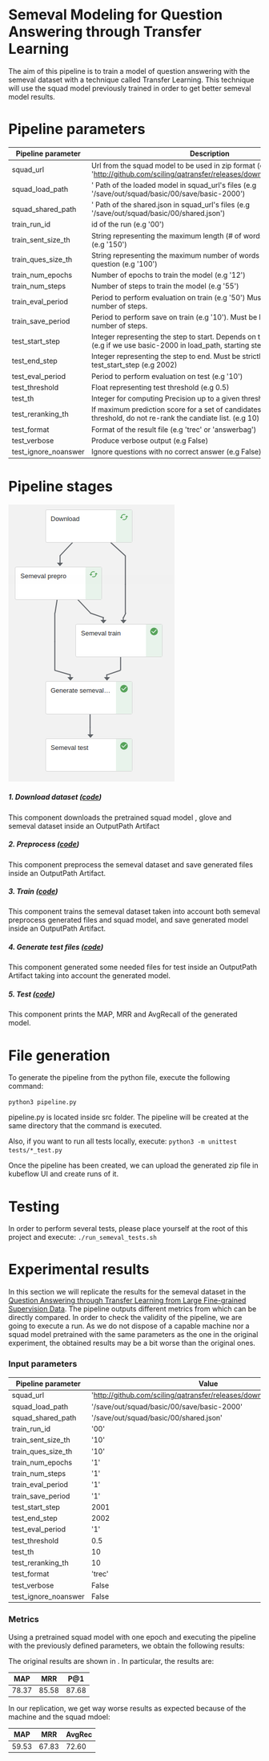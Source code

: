 # Semeval Modeling for Question Answering through Transfer Learning

The aim of this pipeline is to train a model of question answering with the semeval dataset with a technique called Transfer Learning. This technique will use the squad model previously trained in order to get better semeval model results.

# Pipeline parameters
| Pipeline parameter | Description |
| ------ | ------ |
|squad_url| Url from the squad model to be used in zip format (e.g 'http://github.com/sciling/qatransfer/releases/download/v0.1/save.zip')|
|squad_load_path|' Path of the loaded model in squad_url's files (e.g '/save/out/squad/basic/00/save/basic-2000')|
|squad_shared_path|' Path of the shared.json in squad_url's files (e.g '/save/out/squad/basic/00/shared.json')|
|train_run_id| id of the run (e.g '00')|
|train_sent_size_th| String representing the maximum length (# of words) of each sentence (e.g '150')|
|train_ques_size_th| String representing the maximum number of words composing the question (e.g '100')|
|train_num_epochs| Number of epochs to train the model (e.g '12')|
|train_num_steps| Number of steps to train the model (e.g '55')|
|train_eval_period| Period to perform evaluation on train (e.g '50') Must be lower than the number of steps.|
|train_save_period| Period to perform save on train (e.g '10'). Must be lower than the number of steps.|
|test_start_step| Integer representing the step to start. Depends on the selected model (e.g if we use basic-2000 in load_path, starting step will be 2001)|
|test_end_step| Integer representing the step to end. Must be strictly higher than test_start_step (e.g 2002)|
|test_eval_period| Period to perform evaluation on test (e.g '10')|
|test_threshold| Float representing test threshold (e.g 0.5)|
|test_th|  Integer for computing Precision up to a given threshold (e.g 10)|
|test_reranking_th| If maximum prediction score for a set of candidates is below this threshold, do not re-rank the candiate list. (e.g 10)|
|test_format| Format of the result file (e.g 'trec' or 'answerbag')|
|test_verbose| Produce verbose output (e.g False)|
|test_ignore_noanswer| Ignore questions with no correct answer (e.g False)|

# Pipeline stages #

![pipeline.png](./data/images/pipeline.png)

##### 1. Download dataset ([code](./src/semeval/download.py))
This component downloads the pretrained squad model , glove and semeval dataset inside an OutputPath Artifact

##### 2. Preprocess ([code](./src/semeval/semeval_prepro.py))
This component preprocess the semeval dataset and save generated files inside an OutputPath Artifact.

##### 3. Train ([code](./src/semeval/semeval_train.py))
This component trains the semeval dataset taken into account both semeval preprocess generated files and squad model, and save generated model inside an OutputPath Artifact.

##### 4. Generate test files ([code](./src/semeval/generate_semeval_test_files.py))
This component generated some needed files for test inside an OutputPath Artifact taking into account the generated model.

##### 5. Test ([code](./src/semeval/semeval_test.py))
This component prints the MAP, MRR and AvgRecall of the generated model.

# File generation #
To generate the pipeline from the python file, execute the following command:

```python3 pipeline.py```

pipeline.py is located inside src folder. The pipeline will be created at the same directory that the command is executed.

Also, if you want to run all tests locally, execute:
```python3 -m unittest tests/*_test.py```

Once the pipeline has been created, we can upload the generated zip file in kubeflow UI and create runs of it.

# Testing #
In order to perform several tests, please place yourself at the root of this project and execute:
```./run_semeval_tests.sh  ```

# Experimental results #

In this section we will replicate the results for the semeval dataset in the [Question Answering through Transfer Learning from Large Fine-grained Supervision Data](https://github.com/sciling/qatransfer/blob/master/run.md).
The pipeline outputs different metrics from which can be directly compared.
In order to check the validity of the pipeline, we are going to execute a run. As we do not dispose of a capable machine nor a squad model pretrained with the same parameters as the one in the original experiment, the obtained results may be a bit worse than the original ones.

### Input parameters ###
| Pipeline parameter | Value |
| ------ | ------ |
|squad_url| 'http://github.com/sciling/qatransfer/releases/download/v0.1/save.zip' |
|squad_load_path| '/save/out/squad/basic/00/save/basic-2000' |
|squad_shared_path| '/save/out/squad/basic/00/shared.json' |
|train_run_id| '00' |
|train_sent_size_th| '10'|
|train_ques_size_th| '10'|
|train_num_epochs| '1'|
|train_num_steps| '1'|
|train_eval_period| '1'|
|train_save_period| '1'|
|test_start_step| 2001 |
|test_end_step| 2002|
|test_eval_period| '1'|
|test_threshold| 0.5 |
|test_th|  10|
|test_reranking_th| 10|
|test_format| 'trec'|
|test_verbose| False |
|test_ignore_noanswer| False|

### Metrics ###
Using a pretrained squad model with one epoch and executing the pipeline with the previously defined parameters, we obtain the following results:


The original results are shown in . In particular, the results are:

| MAP | MRR | P@1
| ------ | ------ | ------ |
| 78.37 | 85.58	 | 87.68 |

In our replication, we get way worse results as expected because of the machine and the squad mdoel:

| MAP | MRR | AvgRec
| ------ | ------ | ------ |
| 59.53 | 67.83 | 72.60 |
